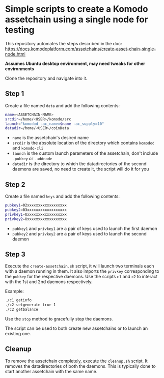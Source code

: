# Simple scripts to create a Komodo assetchain using a single node for testing

This repository automates the steps described in the doc: https://docs.komodoplatform.com/assetchains/create-asset-chain-single-node.html

**Assumes Ubuntu desktop environment, may need tweaks for other environments**

Clone the repository and navigate into it.

## Step 1

Create a file named `data` and add the following contents:

```bash
name=<ASSETCHAIN-NAME>
srcdir=/home/<USER>/komodo/src
launch="komodod -ac_name=$name -ac_supply=10"
datadir=/home/<USER>/coinData
```

- `name` is the assetchain's desired name
- `srcdir` is the absolute location of the directory which contains `komodod` and `komodo-cli`
- `launch` is the custom launch parameters of the assetchain, don't include `-pubkey` or `-addnode`
- `datadir` is the directory to which the datadirectories of the second daemons are saved, no need to create it, the script will do it for you

## Step 2

Create a file named `keys` and add the following contents:

```bash
pubkey1=02xxxxxxxxxxxxxxxxxx
pubkey2=03xxxxxxxxxxxxxxxxxx
privkey1=Uxxxxxxxxxxxxxxxxxx
privkey2=Uxxxxxxxxxxxxxxxxxx
```

- `pubkey1` and `privkey1` are a pair of keys used to launch the first daemon
- `pubkey2` and `privkey2` are a pair of keys used to launch the second daemon

## Step 3

Execute the `create-assetchain.sh` script, it will launch two terminals each with a daemon running in them.
It also imports the `privkey` corresponding to the `pubkey` for the respective daemons.
Use the scripts `c1` and `c2` to interact with the 1st and 2nd daemons respectively.

Example:

```bash
./c1 getinfo
./c2 setgenerate true 1
./c2 getbalance
```

Use the `stop` method to gracefully stop the daemons.

The script can be used to both create new assetchains or to launch an existing one.

## Cleanup

To remove the assetchain completely, execute the `cleanup.sh` script. It removes the datadirectories of both the daemons. This is typically done to start another assetchain with the same name.
